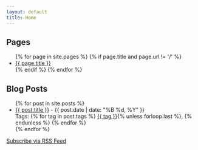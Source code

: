 ```yaml
---
layout: default
title: Home
---
```


<section>
  <h2>Pages</h2>
  <ul>
    {% for page in site.pages %}
      {% if page.title and page.url != '/' %}
        <li><a href="{{ page.url | relative_url }}">{{ page.title }}</a></li>
      {% endif %}
    {% endfor %}
  </ul>
</section>
  
  
  
<section>
  <h2>Blog Posts</h2>
  <ul>
    {% for post in site.posts %}
      <li>
        <a href="{{ post.url | relative_url }}">{{ post.title }}</a> - {{ post.date | date: "%B %d, %Y" }}<br>
        Tags: 
        {% for tag in post.tags %}
          <a href="{{ '/tags/' | append: tag | relative_url }}">{{ tag }}</a>{% unless forloop.last %}, {% endunless %}
        {% endfor %}
      </li>
    {% endfor %}
  </ul>
</section>

<section>
  <a href="{{ '/feed.xml' | relative_url }}">Subscribe via RSS Feed</a>
</section>